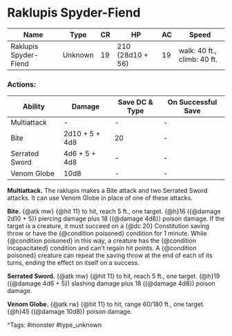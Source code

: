 # Raklupis Spyder-Fiend

| Name | Type | CR | HP | AC | Speed |
|------|------|----|----|----|-------|
| Raklupis Spyder-Fiend | Unknown | 19 | 210 (28d10 + 56) | 19 | walk: 40 ft., climb: 40 ft. |

### Actions:

| Ability | Damage | Save DC & Type | On Successful Save |
|---------|--------|----------------|--------------------|
| Multiattack | - | - | - |
| Bite | 2d10 + 5 + 4d8 | 20 | - |
| Serrated Sword | 4d6 + 5 + 4d8 | - | - |
| Venom Globe | 10d8 | - | - |


**Multiattack.** The raklupis makes a Bite attack and two Serrated Sword attacks. It can use Venom Globe in place of one of these attacks.

**Bite.** {@atk mw} {@hit 11} to hit, reach 5 ft., one target. {@h}16 ({@damage 2d10 + 5}) piercing damage plus 18 ({@damage 4d8}) poison damage. If the target is a creature, it must succeed on a {@dc 20} Constitution saving throw or have the {@condition poisoned} condition for 1 minute. While {@condition poisoned} in this way, a creature has the {@condition incapacitated} condition and can't regain hit points. A {@condition poisoned} creature can repeat the saving throw at the end of each of its turns, ending the effect on itself on a success.

**Serrated Sword.** {@atk mw} {@hit 11} to hit, reach 5 ft., one target. {@h}19 ({@damage 4d6 + 5}) slashing damage plus 18 ({@damage 4d8}) poison damage.

**Venom Globe.** {@atk rw} {@hit 11} to hit, range 60/180 ft., one target. {@h}45 ({@damage 10d8}) poison damage.

^Tags: #monster #type_unknown